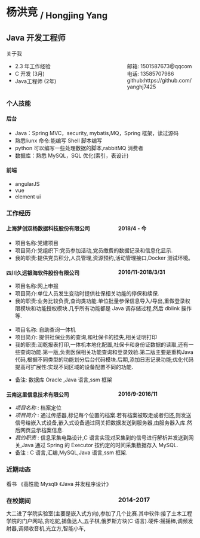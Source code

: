 <style>
.s-right{
    width:100%
    float:right;
    margin-right:0px;
   
}

.s-left{
    float:left;
    width: 300px;
    
}
</style>

# 杨洪竞 <sub>/ Hongjing Yang</sub>

## Java 开发工程师

 <span> 
 关于我

  <ul>
    <li>
       <span class='s-left'>2.3 年工作经验</span><span class="s-right">邮箱: 1501587673@qqcom</span>
    </li>
    <li>
       <span class='s-left'>C 开发 (3月)</span><span class="s-right">电话: 13585707986</span>
    </li>
    <li>
        <span class='s-left'>Java工程师 (2年)</span> <span class="s-right">github:https://github.com/yanghj7425</span>
    </li>
  </ul>
</span>

### 个人技能

#### 后台

<ul>
    <li> Java：Spring MVC，security, mybatis,MQ，Spring 框架，读过源码</li>
    <li> 熟悉liunx 命令:能编写 Shell 脚本编写</li>
    <li> python 可以编写一些处理数据的脚本,rabbitMQ 消费者</li>
    <li> 数据库：熟悉 MySQL，SQL 优化(索引，表设计)</li>
</ul>

#### 前端

<ul>
    <li>angularJS</li>
    <li>vue</li>
    <li>element ui</li>
</ul>

### 工作经历

#### <span class='s-left'>上海梦创双杨数据科技股份有限公司 </span> <span class='s-right'>2018/4 - 今</span>

 <ul>
    <li>
        项目名称:党建项目
    </li>
    <li>
        项目简介:党组织下:党员参加活动,党员缴费的数据记录和信息化显示.
    </li>
    <li>
        我的职责:提供党员积分,人员管理,资源预约,活动管理接口,Docker 测试环境。
    </li>
 </ul>

#### <span class='s-left'>四川久远银海软件股份有限公司</span> <span class="s-right">2016/11-2018/3/31</span>

  <ul>
    <li>
        项目名称:网上申报
    </li>
    <li>
        项目简介:单位人员发生变动时提供社保相关功能的停保和续保.
    </li>
    <li>
        我的职责:业务比较负责,查询类功能.单位批量参保信息导入/导出,重做登录权限模块和功能授权模块.几乎所有功能都是 Java 调存储过程,然后 dblink 操作等.
    </li>
    <br>
    <li>
       项目名称: 自助查询一体机
    </li>
    <li>
       项目简介: 提供社保业务的查询,和社保卡的挂失,相关证明打印
    </li>
    <li>
        我的职责:润乾报表打印,一体机本地化配置,社保卡和身份证数据的读取,还有一些查询功能.第一版,负责医保相关功能查询和登录效验.第二版主要是重构Java代码,根据不同类型的功能划分后台代码模块.后期,添加日志记录功能;优化代码提高可扩展性:实现不同区域的设备配置不同的功能.
    </li>
  </ul>

- 备注: 数据库 Oracle ,Java 语言,ssm 框架

#### <span class='s-left'> 云南这里信息技术有限公司 </span><span class="s-right">2016/9-2016/11</span>

- _项目名称_ : 档案定位
- _项目简介_ : 通过传感器,标记每个位置的档案.若有档案被取走或者归还,则发送信号给嵌入式设备,嵌入式设备通过网关把数据发送到服务器,由服务器入库.然后网页显示档案信息.
- _我的职责_ : 信息采集电路设计,C 语言实现对采集到的信号进行解析并发送到网关,Java 通过 Spring 的 Executor 按约定的时间采集数据存入 MySQL.
- 备注 : C 语言,汇编,MySQL,Java 语言,ssm 框架.

### 近期动态

看书 《高性能 Mysql》 《Java 并发程序设计》

### <span class='s-left'> 在校期间</span> <span class="s-right">2014-2017</span>

大二进了学院实验室(主要是嵌入式方向),参加了几个比赛.其中软件:接了土木工程学院的门户网站,贪吃蛇,捕鱼达人,五子棋,俄罗斯方块(C 语言).硬件:摇摇棒,调频发射器,调频收音机,光立方,智能小车,
